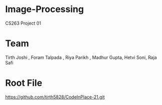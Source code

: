 # Image-Processing
CS263 Project 01

# Team 
Tirth Joshi ,
Foram Talpada ,
Riya Parikh ,
Madhur Gupta,
Hetvi Soni,
Raja Safi

# Root File
https://github.com/tirth5828/CodeInPlace-21.git

